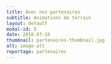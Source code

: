 ```yaml
---
title: Avec nos partenaires
subtitle: Animations de terrain
layout: default
modal-id: 5
date: 2018-07-16
thumbnail: partenaires-thumbnail.jpg
alt: image-alt
reportage: partenaires
---
```

